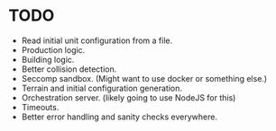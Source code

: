 TODO
====

 - Read initial unit configuration from a file.
 - Production logic.
 - Building logic.
 - Better collision detection.
 - Seccomp sandbox. (Might want to use docker or something else.)
 - Terrain and initial configuration generation.
 - Orchestration server. (likely going to use NodeJS for this)
 - Timeouts.
 - Better error handling and sanity checks everywhere.
